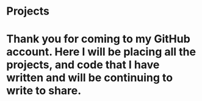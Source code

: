 # Projects
# Thank you for coming to my GitHub account. Here I will be placing all the projects, and code that I have written and will be continuing to write to share.


